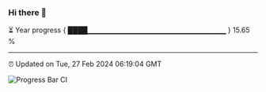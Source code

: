 ### Hi there 👋

⏳ Year progress { ████▁▁▁▁▁▁▁▁▁▁▁▁▁▁▁▁▁▁▁▁▁▁▁▁▁▁ } 15.65 %

---

⏰ Updated on Tue, 27 Feb 2024 06:19:04 GMT

![Progress Bar CI](https://github.com/liununu/liununu/workflows/Progress%20Bar%20CI/badge.svg)
